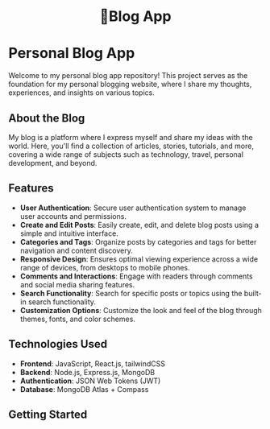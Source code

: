 <h1 align="center"><strong>👋Blog App</strong></h1>

# Personal Blog App

Welcome to my personal blog app repository! This project serves as the foundation for my personal blogging website, where I share my thoughts, experiences, and insights on various topics.

## About the Blog

My blog is a platform where I express myself and share my ideas with the world. Here, you'll find a collection of articles, stories, tutorials, and more, covering a wide range of subjects such as technology, travel, personal development, and beyond.

## Features

- **User Authentication**: Secure user authentication system to manage user accounts and permissions.
- **Create and Edit Posts**: Easily create, edit, and delete blog posts using a simple and intuitive interface.
- **Categories and Tags**: Organize posts by categories and tags for better navigation and content discovery.
- **Responsive Design**: Ensures optimal viewing experience across a wide range of devices, from desktops to mobile phones.
- **Comments and Interactions**: Engage with readers through comments and social media sharing features.
- **Search Functionality**: Search for specific posts or topics using the built-in search functionality.
- **Customization Options**: Customize the look and feel of the blog through themes, fonts, and color schemes.

## Technologies Used

- **Frontend**: JavaScript, React.js, tailwindCSS
- **Backend**: Node.js, Express.js, MongoDB
- **Authentication**: JSON Web Tokens (JWT)
- **Database**: MongoDB Atlas + Compass

## Getting Started

